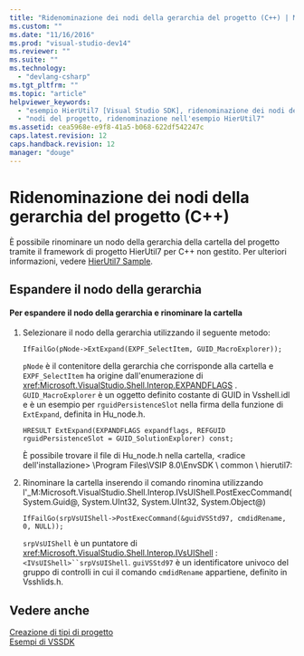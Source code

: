 ```yaml
---
title: "Ridenominazione dei nodi della gerarchia del progetto (C++) | Microsoft Docs"
ms.custom: ""
ms.date: "11/16/2016"
ms.prod: "visual-studio-dev14"
ms.reviewer: ""
ms.suite: ""
ms.technology: 
  - "devlang-csharp"
ms.tgt_pltfrm: ""
ms.topic: "article"
helpviewer_keywords: 
  - "esempio HierUtil7 [Visual Studio SDK], ridenominazione dei nodi del progetto"
  - "nodi del progetto, ridenominazione nell'esempio HierUtil7"
ms.assetid: cea5968e-e9f8-41a5-b068-622df542247c
caps.latest.revision: 12
caps.handback.revision: 12
manager: "douge"
---
```

# Ridenominazione dei nodi della gerarchia del progetto (C++)
È possibile rinominare un nodo della gerarchia della cartella del progetto tramite il framework di progetto HierUtil7 per C\+\+ non gestito.  Per ulteriori informazioni, vedere [HierUtil7 Sample](http://msdn.microsoft.com/it-it/29c15184-a70c-4813-86c2-fb1d47442d11).  
  
## Espandere il nodo della gerarchia  
  
#### Per espandere il nodo della gerarchia e rinominare la cartella  
  
1.  Selezionare il nodo della gerarchia utilizzando il seguente metodo:  
  
    ```  
    IfFailGo(pNode->ExtExpand(EXPF_SelectItem, GUID_MacroExplorer));  
    ```  
  
     `pNode` è il contenitore della gerarchia che corrisponde alla cartella e `EXPF_SelectItem` ha origine dall'enumerazione di <xref:Microsoft.VisualStudio.Shell.Interop.EXPANDFLAGS> .  `GUID_MacroExplorer` è un oggetto definito costante di GUID in Vsshell.idl e è un esempio per `rguidPersistenceSlot` nella firma della funzione di `ExtExpand`, definita in Hu\_node.h.  
  
    ```  
    HRESULT ExtExpand(EXPANDFLAGS expandflags, REFGUID rguidPersistenceSlot = GUID_SolutionExplorer) const;  
    ```  
  
     È possibile trovare il file di Hu\_node.h nella cartella, \<radice dell'installazione\> \\Program Files\\VSIP 8.0\\EnvSDK \\ common \\ hierutil7:  
  
2.  Rinominare la cartella inserendo il comando rinomina utilizzando l'\_M:Microsoft.VisualStudio.Shell.Interop.IVsUIShell.PostExecCommand\(System.Guid@, System.UInt32, System.UInt32, System.Object@\)  
  
    ```  
    IfFailGo(srpVsUIShell->PostExecCommand(&guidVSStd97, cmdidRename, 0, NULL));  
    ```  
  
     `srpVsUIShell` è un puntatore di <xref:Microsoft.VisualStudio.Shell.Interop.IVsUIShell> : `<IVsUIShell>``srpVsUIShell`.  `guiVSStd97` è un identificatore univoco del gruppo di controlli in cui il comando `cmdidRename` appartiene, definito in Vsshlids.h.  
  
## Vedere anche  
 [Creazione di tipi di progetto](../extensibility/internals/creating-project-types.md)   
 [Esempi di VSSDK](../misc/vssdk-samples.md)